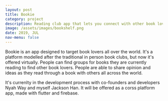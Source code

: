 ```yaml
---
layout: post
title: Bookie
category: project
description: Reading club app that lets you connect with other book lovers 
image: /assets/images/bookshelf.png
date: 2019, JUL
nav-menu: false
---
```


Bookie is an app designed to target book lovers all over the world. It's a platform modelled after the traditional in person book clubs, but now it's offered virtually. People can find groups for books they are currently reading to find other book lovers. People are able to share opinion and ideas as they read through a book with others all across the world.

It's currenlty in the development process with co-founders and developers Nyah Way and myself Jackson Han. It will be offered as a corss platform app, made with flutter and firebase.